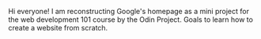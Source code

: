 Hi everyone!
I am reconstructing Google's homepage as a mini project for the web development 101 course by the Odin Project.
Goals to learn how to create a website from scratch.
